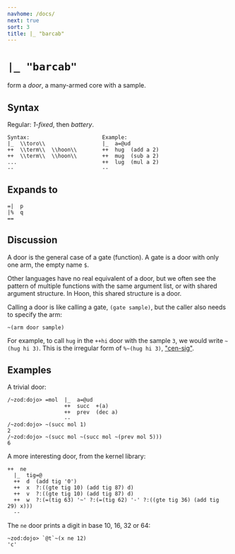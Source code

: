 ```yaml
---
navhome: /docs/
next: true
sort: 3
title: |_ "barcab"
---
```


# `|_ "barcab"`

form a *door*, a many-armed core with a sample.

## Syntax

Regular: *1-fixed*, then *battery*.

```
Syntax:                       Example:
|_  \\toro\\                  |_  a=@ud
++  \\term\\  \\hoon\\        ++  hug  (add a 2)   
++  \\term\\  \\hoon\\        ++  mug  (sub a 2)
...                           ++  lug  (mul a 2)
--                            --
```

## Expands to

```
=|  p
|%  q
==
```

## Discussion

A door is the general case of a gate (function).  A gate is a door with only one arm, the empty name `$`.

Other languages have no real equivalent of a door, but we often see the pattern of multiple functions with the same argument list, or with shared argument structure.  In Hoon, this shared structure is a door.

Calling a door is like calling a gate, `(gate sample)`, but the caller also needs to specify the arm:

```
~(arm door sample)
```

For example, to call `hug` in the `++hi` door with the sample `3`, we would write `~(hug hi 3)`.  This is the irregular form of `%~(hug hi 3)`, ["cen-sig"](../../cen/sig).

## Examples

A trivial door:

```
/~zod:dojo> =mol  |_  a=@ud
                  ++  succ  +(a)
                  ++  prev  (dec a)
                  --
/~zod:dojo> ~(succ mol 1)
2
/~zod:dojo> ~(succ mol ~(succ mol ~(prev mol 5)))
6
```

A more interesting door, from the kernel library:

```
++  ne
  |_  tig=@
  ++  d  (add tig '0')
  ++  x  ?:((gte tig 10) (add tig 87) d)
  ++  v  ?:((gte tig 10) (add tig 87) d)
  ++  w  ?:(=(tig 63) '~' ?:(=(tig 62) '-' ?:((gte tig 36) (add tig 29) x)))
  --
```

The `ne` door prints a digit in base 10, 16, 32 or 64:

```
~zod:dojo> `@t`~(x ne 12)
'c'
```
